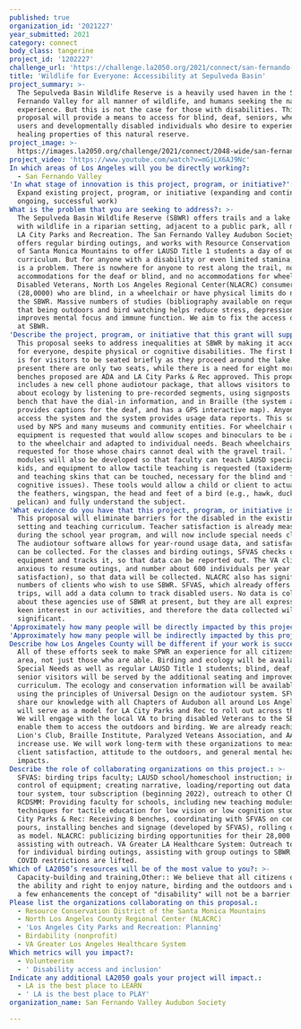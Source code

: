 ```yaml
---
published: true
organization_id: '2021227'
year_submitted: 2021
category: connect
body_class: tangerine
project_id: '1202227'
challenge_url: 'https://challenge.la2050.org/2021/connect/san-fernando-valley-audubon-society/'
title: 'Wildlife for Everyone: Accessibility at Sepulveda Basin'
project_summary: >-
  The Sepulveda Basin Wildlife Reserve is a heavily used haven in the San
  Fernando Valley for all manner of wildlife, and humans seeking the nature
  experience. But this is not the case for those with disabilities. This
  proposal will provide a means to access for blind, deaf, seniors, wheelchair
  users and developmentally disabled individuals who desire to experience the
  healing properties of this natural reserve.
project_image: >-
  https://images.la2050.org/challenge/2021/connect/2048-wide/san-fernando-valley-audubon-society.jpg
project_video: 'https://www.youtube.com/watch?v=mGjLX6AJ9Nc'
In which areas of Los Angeles will you be directly working?:
  - San Fernando Valley
'In what stage of innovation is this project, program, or initiative?': >-
  Expand existing project, program, or initiative (expanding and continuing
  ongoing, successful work)
What is the problem that you are seeking to address?: >-
  The Sepulveda Basin Wildlife Reserve (SBWR) offers trails and a lake teeming
  with wildlife in a riparian setting, adjacent to a public park, all managed by
  LA City Parks and Recreation. The San Fernando Valley Audubon Society (SFVAS)
  offers regular birding outings, and works with Resource Conservation District
  of Santa Monica Mountains to offer LAUSD Title 1 students a day of outdoor
  curriculum. But for anyone with a disability or even limited stamina, the site
  is a problem. There is nowhere for anyone to rest along the trail, no
  accommodations for the deaf or blind, and no accommodations for wheelchairs.
  Disabled Veterans, North Los Angeles Regional Center(NLACRC) consumers
  (28,0000) who are blind, in a wheelchair or have physical limits do not use
  the SBWR. Massive numbers of studies (bibliography available on request) show
  that being outdoors and bird watching helps reduce stress, depression,
  improves mental focus and immune function. We aim to fix the access deficits
  at SBWR.
'Describe the project, program, or initiative that this grant will support to address the problem identified.': >-
  This proposal seeks to address inequalities at SBWR by making it accessible
  for everyone, despite physical or cognitive disabilities. The first basic need
  is for visitors to be seated briefly as they proceed around the lake. At
  present there are only two seats, while there is a need for eight more. The
  benches proposed are ADA and LA City Parks & Rec approved. This proposal also
  includes a new cell phone audiotour package, that allows visitors to learn
  about ecology by listening to pre-recorded segments, using signposts at each
  bench that have the dial-in information, and in Braille (the system also
  provides captions for the deaf, and has a GPS interactive map). Anyone can
  access the system and the system provides usage data reports. This software is
  used by NPS and many museums and community entities. For wheelchair users,
  equipment is requested that would allow scopes and binoculars to be attached
  to the wheelchair and adapted to individual needs. Beach wheelchairs are also
  requested for those whose chairs cannot deal with the gravel trail. Teaching
  modules will also be developed so that faculty can teach LAUSD special needs
  kids, and equipment to allow tactile teaching is requested (taxidermy birds
  and teaching skins that can be touched, necessary for the blind and for
  cognitive issues). These tools would allow a child or client to actually touch
  the feathers, wingspan, the head and feet of a bird (e.g., hawk, duck,
  pelican) and fully understand the subject.
'What evidence do you have that this project, program, or initiative is or will be successful, and how will you define and measure success?': >-
  This proposal will eliminate barriers for the disabled in the existing SBWR
  setting and teaching curriculum. Teacher satisfaction is already measured
  during the school year program, and will now include special needs classes.
  The audiotour software allows for year-round usage data, and satisfaction data
  can be collected. For the classes and birding outings, SFVAS checks out
  equipment and tracks it, so that data can be reported out. The VA clinics are
  anxious to resume outings, and number about 600 individuals per year (with
  satisfaction), so that data will be collected. NLACRC also has significant
  numbers of clients who wish to use SBWR. SFVAS, which already offers birding
  trips, will add a data column to track disabled users. No data is collected
  about these agencies use of SBWR at present, but they are all expressing a
  keen interest in our activities, and therefore the data collected will be
  significant.
'Approximately how many people will be directly impacted by this project, program, or initiative?': '75'
'Approximately how many people will be indirectly impacted by this project, program, or initiative?': '3500'
Describe how Los Angeles County will be different if your work is successful.: >-
  All of these efforts seek to make SPWR an experience for all citizens in our
  area, not just those who are able. Birding and ecology will be available to
  Special Needs as well as regular LAUSD Title 1 students; blind, deaf, and
  senior visitors will be served by the additional seating and improved
  curriculum. The ecology and conservation information will be available to all
  using the principles of Universal Design on the audiotour system. SFVAS will
  share our knowledge with all Chapters of Audubon all around Los Angeles, and
  will serve as a model for LA City Parks and Rec to roll out across the City.
  We will engage with the local VA to bring disabled Veterans to the SBWR and
  enable them to access the outdoors and birding. We are already reaching to
  Lion's Club, Braille Institute, Paralyzed Veteans Association, and AARP, to
  increase use. We will work long-term with these organizations to measure
  client satisfaction, attitude to the outdoors, and general mental health
  impacts.
Describe the role of collaborating organizations on this project.: >-
  SFVAS: birding trips faculty; LAUSD school/homeschool instruction; inventory
  control of equipment; creating narrative, loading/reporting out data of audio
  tour system, tour subscription (beginning 2022), outreach to other Chapters.
  RCDSMM: Providing faculty for schools, including new teaching modules, and
  techniques for tactile education for low vision or low cognition students. LA
  City Parks & Rec: Receiving 8 benches, coordinating with SFVAS on concrete
  pours, installing benches and signage (developed by SFVAS), rolling out SBWR
  as model. NLACRC: publicizing birding opportunities for their 28,000 clients,
  assisting with outreach. VA Greater LA Healthcare System: Outreach to Veterans
  for individual birding outings, assisting with group outings to SBWR once
  COVID restrictions are lifted.
Which of LA2050’s resources will be of the most value to you?: >-
  Capacity-building and training,Other:: We believe that all citizens of LA have
  the ability and right to enjoy nature, birding and the outdoors and with just
  a few enhancements the concept of "disability" will not be a barrier.
Please list the organizations collaborating on this proposal.:
  - Resource Conservation District of the Santa Monica Mountains
  - North Los Angeles County Regional Center (NLACRC)
  - 'Los Angeles City Parks and Recreation: Planning'
  - Birdability (nonprofit)
  - VA Greater Los Angeles Healthcare System
Which metrics will you impact?:
  - Volunteerism
  - ' Disability access and inclusion'
Indicate any additional LA2050 goals your project will impact.:
  - LA is the best place to LEARN
  - ' LA is the best place to PLAY'
organization_name: San Fernando Valley Audubon Society

---
```

